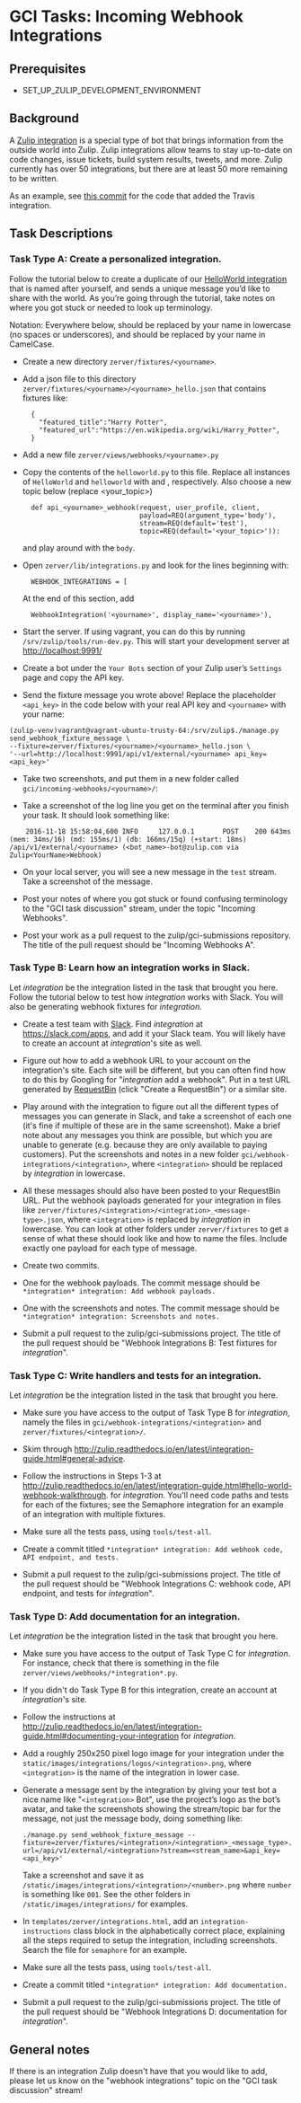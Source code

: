 # GCI Tasks: Incoming Webhook Integrations

## Prerequisites

* SET_UP_ZULIP_DEVELOPMENT_ENVIRONMENT

## Background

A [Zulip integration](https://zulipchat.com/integrations/) is a special type
of bot that brings information from the outside world into Zulip. Zulip
integrations allow teams to stay up-to-date on code changes, issue tickets,
build system results, tweets, and more. Zulip currently has over 50
integrations, but there are at least 50 more remaining to be written.

As an example, see [this commit](https://github.com/zulip/zulip/pull/324/files)
for the code that added the Travis integration.

## Task Descriptions

### Task Type A: Create a personalized integration.

Follow the tutorial below to create a duplicate of our
[HelloWorld integration](http://zulip.readthedocs.io/en/latest/integration-guide.html#hello-world-webhook-walkthrough)
that is named after yourself, and sends a unique message you’d like to share
with the world. As you’re going through the tutorial, take notes on where
you got stuck or needed to look up terminology.

Notation: Everywhere below, <yourname> should be replaced by your name in
lowercase (no spaces or underscores), and <YourName> should be replaced by
your name in CamelCase.

* Create a new directory `zerver/fixtures/<yourname>`.

* Add a json file to this directory `zerver/fixtures/<yourname>/<yourname>_hello.json`
  that contains fixtures like:
  ```
    {
      "featured_title":"Harry Potter",
      "featured_url":"https://en.wikipedia.org/wiki/Harry_Potter",
    }
  ```

* Add a new file `zerver/views/webhooks/<yourname>.py`

* Copy the contents of the `helloworld.py` to this file. Replace all instances of `HelloWorld` and `helloworld` with <YourName> and <yourname>, respectively. Also choose a new topic below (replace <your_topic>)
  ```
    def api_<yourname>_webhook(request, user_profile, client,
                               payload=REQ(argument_type='body'),
                               stream=REQ(default='test'),
                               topic=REQ(default='<your_topic>')):
  ```
  and play around with the `body`.

* Open `zerver/lib/integrations.py` and look for the lines beginning with:
  ```
    WEBHOOK_INTEGRATIONS = [
  ```
  At the end of this section, add
  ```
    WebhookIntegration('<yourname>', display_name='<yourname>'),
  ```

* Start the server. If using vagrant, you can do this by running `/srv/zulip/tools/run-dev.py`.
  This will start your development server at
  [http://localhost:9991/](http://localhost:9991/)

* Create a bot under the `Your Bots` section of your Zulip user’s `Settings`
  page and copy the API key.

* Send the fixture message you wrote above! Replace the placeholder
  `<api_key>` in the code below with your real API key and `<yourname>`
  with your name:

```
(zulip-venv)vagrant@vagrant-ubuntu-trusty-64:/srv/zulip$./manage.py send_webhook_fixture_message \
--fixture=zerver/fixtures/<yourname>/<yourname>_hello.json \
'--url=http://localhost:9991/api/v1/external/<yourname> api_key=<api_key>'
```

* Take two screenshots, and put them in a new folder called `gci/incoming-webhooks/<yourname>/`:

 * Take a screenshot of the log line you get on the terminal after you
   finish your task. It should look something like:

```
    2016-11-18 15:58:04,600 INFO     127.0.0.1       POST    200 643ms (mem: 34ms/16) (md: 155ms/1) (db: 166ms/15q) (+start: 18ms) /api/v1/external/<yourname> (<bot_name>-bot@zulip.com via Zulip<YourName>Webhook)
```

 * On your local server, you will see a new message in the `test`
   stream. Take a screenshot of the message.

* Post your notes of where you got stuck or found confusing terminology to the
  "GCI task discussion" stream, under the topic "Incoming Webhooks".

* Post your work as a pull request to the zulip/gci-submissions
  repository. The title of the pull request should be "Incoming Webhooks A".

### Task Type B: Learn how an integration works in Slack.

Let *integration* be the integration listed in the task that brought you
here.  Follow the tutorial below to test how *integration* works with
Slack. You will also be generating webhook fixtures for *integration*.

* Create a test team with [Slack](https://slack.com/). Find *integration* at
  https://slack.com/apps, and add it your Slack team. You will likely have
  to create an account at *integration*'s site as well.

* Figure out how to add a webhook URL to your account on the integration's
  site. Each site will be different, but you can often find how to do this
  by Googling for "*integration* add a webhook". Put in a test URL generated by
  [RequestBin](http://requestb.in/) (click "Create a RequestBin") or a similar site.

* Play around with the integration to figure out all the different types of
  messages you can generate in Slack, and take a screenshot of each one
  (it's fine if multiple of these are in the same screenshot). Make a brief
  note about any messages you think are possible, but which you are unable
  to generate (e.g. because they are only available to paying customers).
  Put the screenshots and notes in a new folder
  `gci/webhook-integrations/<integration>`, where `<integration>` should be
  replaced by *integration* in lowercase.

* All these messages should also have been posted to your RequestBin
  URL. Put the webhook payloads generated for your integration in files like
  `zerver/fixtures/<integration>/<integration>_<message-type>.json`, where
  `<integration>` is replaced by *integration* in lowercase. You can look at
  other folders under `zerver/fixtures` to get a sense of what these should
  look like and how to name the files. Include exactly one payload for each
  type of message.

* Create two commits.
 * One for the webhook payloads. The commit message should be
   `*integration* integration: Add webhook payloads.`

 * One with the screenshots and notes. The commit message should be
   `*integration* integration: Screenshots and notes.`

* Submit a pull request to the zulip/gci-submissions project. The title of
  the pull request should be "Webhook Integrations B: Test fixtures for
  *integration*".

### Task Type C: Write handlers and tests for an integration.

Let *integration* be the integration listed in the task that brought you
here.

* Make sure you have access to the output of Task Type B for *integration*,
  namely the files in `gci/webhook-integrations/<integration>` and
 `zerver/fixtures/<integration>/`.

* Skim through http://zulip.readthedocs.io/en/latest/integration-guide.html#general-advice.

* Follow the instructions in Steps 1-3 at
  http://zulip.readthedocs.io/en/latest/integration-guide.html#hello-world-webhook-walkthrough.
  for *integration*. You'll need code paths and tests for each of the
  fixtures; see the Semaphore integration for an example of an integration
  with multiple fixtures.

* Make sure all the tests pass, using `tools/test-all`.

* Create a commit titled `*integration* integration: Add webhook code, API
  endpoint, and tests.`

* Submit a pull request to the zulip/gci-submissions project. The title of
  the pull request should be "Webhook Integrations C: webhook code, API
  endpoint, and tests for *integration*".

### Task Type D: Add documentation for an integration.

Let *integration* be the integration listed in the task that brought you
here.

* Make sure you have access to the output of Task Type C for *integration*.
  For instance, check that there is something in the file
  `zerver/views/webhooks/*integration*.py`.

* If you didn't do Task Type B for this integration, create an account at
  *integration*'s site.

* Follow the instructions at
  http://zulip.readthedocs.io/en/latest/integration-guide.html#documenting-your-integration
  for *integration*.

* Add a roughly 250x250 pixel logo image for your integration under the
  `static/images/integrations/logos/<integration>.png`, where
  `<integration>` is the name of the integration in lower case.

* Generate a message sent by the integration by giving your test bot a nice
  name like "`<integration>` Bot", use the project’s logo as the bot’s
  avatar, and take the screenshots showing the stream/topic bar for the
  message, not just the message body, doing something like:

  ```
  ./manage.py send_webhook_fixture_message --
  fixture=zerver/fixtures/<integration>/<integration>_<message_type>.json url=/api/v1/external/<integration>?stream=<stream_name>&api_key=<api_key>'
  ```

  Take a screenshot and save it as
  `/static/images/integrations/<integration>/<number>.png` where `number`
  is something like `001`. See the other folders in `/static/images/integrations/`
  for examples.

* In `templates/zerver/integrations.html`, add an `integration-instructions` class block in
  the alphabetically correct place, explaining all the steps required to
  setup the integration, including screenshots. Search the file for `semaphore` for an example.

* Make sure all the tests pass, using `tools/test-all`.

* Create a commit titled `*integration* integration: Add documentation.`

* Submit a pull request to the zulip/gci-submissions project. The title of
  the pull request should be "Webhook Integrations D: documentation for *integration*".

## General notes

If there is an integration Zulip doesn't have that you would like to add,
please let us know on the "webhook integrations" topic on the "GCI task
discussion" stream!
